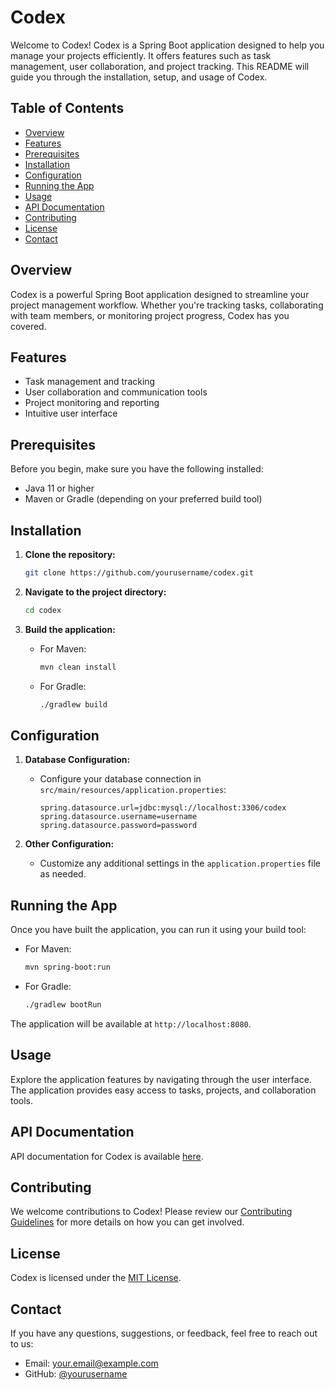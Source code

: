 # Codex

Welcome to Codex! Codex is a Spring Boot application designed to help you manage your projects efficiently. It offers features such as task management, user collaboration, and project tracking. This README will guide you through the installation, setup, and usage of Codex.

## Table of Contents

- [Overview](#overview)
- [Features](#features)
- [Prerequisites](#prerequisites)
- [Installation](#installation)
- [Configuration](#configuration)
- [Running the App](#running-the-app)
- [Usage](#usage)
- [API Documentation](#api-documentation)
- [Contributing](#contributing)
- [License](#license)
- [Contact](#contact)

## Overview

Codex is a powerful Spring Boot application designed to streamline your project management workflow. Whether you're tracking tasks, collaborating with team members, or monitoring project progress, Codex has you covered.

## Features

- Task management and tracking
- User collaboration and communication tools
- Project monitoring and reporting
- Intuitive user interface

## Prerequisites

Before you begin, make sure you have the following installed:

- Java 11 or higher
- Maven or Gradle (depending on your preferred build tool)

## Installation

1. **Clone the repository:**
    ```bash
    git clone https://github.com/yourusername/codex.git
    ```

2. **Navigate to the project directory:**
    ```bash
    cd codex
    ```

3. **Build the application:**
    - For Maven:
        ```bash
        mvn clean install
        ```
    - For Gradle:
        ```bash
        ./gradlew build
        ```

## Configuration

1. **Database Configuration:**
    - Configure your database connection in `src/main/resources/application.properties`:

        ```properties
        spring.datasource.url=jdbc:mysql://localhost:3306/codex
        spring.datasource.username=username
        spring.datasource.password=password
        ```

2. **Other Configuration:**
    - Customize any additional settings in the `application.properties` file as needed.

## Running the App

Once you have built the application, you can run it using your build tool:

- For Maven:
    ```bash
    mvn spring-boot:run
    ```

- For Gradle:
    ```bash
    ./gradlew bootRun
    ```

The application will be available at `http://localhost:8080`.

## Usage

Explore the application features by navigating through the user interface. The application provides easy access to tasks, projects, and collaboration tools.

## API Documentation

API documentation for Codex is available [here](link_to_your_api_documentation).

## Contributing

We welcome contributions to Codex! Please review our [Contributing Guidelines](CONTRIBUTING.md) for more details on how you can get involved.

## License

Codex is licensed under the [MIT License](LICENSE).

## Contact

If you have any questions, suggestions, or feedback, feel free to reach out to us:

- Email: your.email@example.com
- GitHub: [@yourusername](https://github.com/yourusername)
